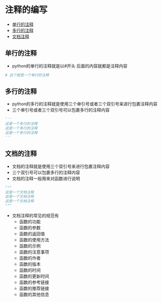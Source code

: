 # 注释的编写
* [单行的注释](#单行的注释)
* [多行的注释](#多行的注释)
* [文档注释](#文档的注释)
## 单行的注释
* python的单行的注释就是以#开头 后面的内容就都是注释内容
```python
# 这个就是一个单行的注释
```
## 多行的注释
* python的多行的注释就是使用三个单引号或者三个双引号来进行包裹注释内容
* 三个单引号或者三个双引号可以包裹多行的注释内容
```python
'''
这是一个多行的注释
这是一个多行的注释
这是一个多行的注释
'''
```
## 文档的注释
* 文档的注释就是使用三个双引号来进行包裹注释内容
* 三个双引号可以包裹多行的注释内容
* 文档的注释一般用来对函数进行说明
```python
"""
这是一个文档注释
这是一个文档注释
这是一个文档注释
"""
```
* 文档注释的常见的规范有
  * 函数的功能
  * 函数的参数
  * 函数的返回值
  * 函数的使用方法
  * 函数的示例
  * 函数的注意事项
  * 函数的作者
  * 函数的版本
  * 函数的时间
  * 函数的更新时间
  * 函数的参考链接
  * 函数的推荐链接
  * 函数的其他信息
